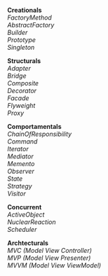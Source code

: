 **Creationals**  
*FactoryMethod*  
*AbstractFactory*  
*Builder*  
*Prototype*  
*Singleton*  
  
**Structurals**  
*Adapter*  
*Bridge*  
*Composite*  
*Decorator*  
*Facade*  
*Flyweight*  
*Proxy*  
  
**Comportamentals**  
*ChainOfResponsibility*  
*Command*  
*Iterator*  
*Mediator*  
*Memento*  
*Observer*  
*State*  
*Strategy*  
*Visitor*  
  
**Concurrent**  
*ActiveObject*  
*NuclearReaction*  
*Scheduler*  
  
**Archtecturals**  
*MVC (Model View Controller)*  
*MVP (Model View Presenter)*  
*MVVM (Model View ViewModel)*  
